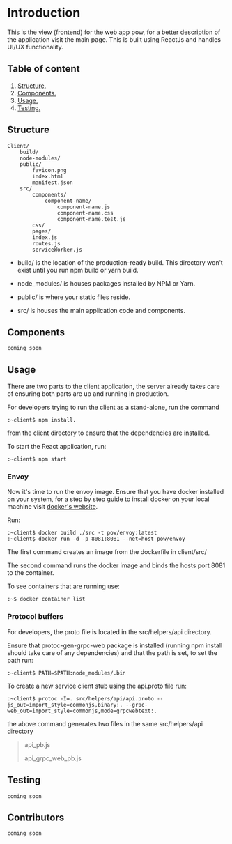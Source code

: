 # Introduction

This is the view (frontend) for the web app pow, for a better description of the application visit the main page. This is built using ReactJs and handles UI/UX functionality.

## Table of content

1. [Structure.](#structure)
2. [Components.](#components)
3. [Usage.](#usage)
4. [Testing.](#testing)

## Structure

    Client/
        build/
        node-modules/ 
        public/
            favicon.png
            index.html
            manifest.json
        src/
            components/
                component-name/
                    component-name.js
                    component-name.css
                    component-name.test.js
            css/
            pages/
            index.js
            routes.js
            serviceWorker.js

- build/ is the location of the production-ready build. This directory won’t exist until you run npm build or yarn build.

- node_modules/ is houses packages installed by NPM or Yarn.

- public/ is where your static files reside.

- src/ is houses the main application code and components.

## Components

    coming soon

## Usage

There are two parts to the client application, the server already takes care of ensuring both parts are up and running in production.

For developers trying to run the client as a stand-alone, run the command

    :~client$ npm install.

from the client directory to ensure that the dependencies are installed.

To start the React application, run:

    :~client$ npm start

### Envoy

Now it's time to run the envoy image. Ensure that you have docker installed on your system, for a step by step guide to install docker on your local machine visit [docker's website](https://docs.docker.com/install/).

Run:

    :~client$ docker build ./src -t pow/envoy:latest
    :~client$ docker run -d -p 8081:8081 --net=host pow/envoy

The first command creates an image from the dockerfile in client/src/

The second command runs the docker image and binds the hosts port 8081 to the container.

To see containers that are running use:

    :~$ docker container list

### Protocol buffers

For developers, the proto file is located in the src/helpers/api directory.

Ensure that protoc-gen-grpc-web package is installed (running npm install should take care of any dependencies) and that the path is set, to set the path run:

    :~client$ PATH=$PATH:node_modules/.bin

To create a new service client stub using the api.proto file run:

    :~client$ protoc -I=. src/helpers/api/api.proto --js_out=import_style=commonjs,binary:. --grpc-web_out=import_style=commonjs,mode=grpcwebtext:.

the above command generates two files in the same src/helpers/api directory

>api_pb.js
>
>api_grpc_web_pb.js

## Testing

    coming soon

## Contributors

    coming soon
